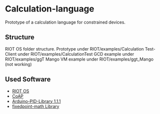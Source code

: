# Calculation-language
Prototype of a calculation language for constrained devices.

## Structure
RIOT OS folder structure.
Prototype under RIOT/examples/Calculation
Test-Client under RIOT/examples/CalculationTest
GCD example under RIOT/examples/ggT
Mango VM example under RIOT/examples/ggt_Mango (not working)

## Used Software
* [RIOT OS](http://riot-os.org/)
* [CoAP](http://coap.technology/)
* [Arduino-PID-Library 1.1.1](https://github.com/br3ttb/Arduino-PID-Library/tree/v1.1.1)
* [fixedpoint-math Library](https://github.com/manuelbua/fixedpoint-math)
